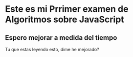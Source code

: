 # Este es mi Prrimer examen de Algoritmos sobre JavaScript

## Espero mejorar a medida del tiempo

Tu que estas leyendo esto, dime he mejorado?
